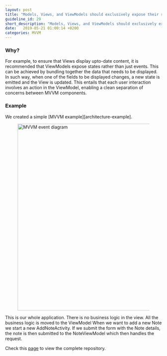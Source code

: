 ```yaml
---
layout: post
title: "Models, Views, and ViewModels should exclusively expose their state instead of state and data separately."
guideline_id: 29
short_description: "Models, Views, and ViewModels should exclusively expose their state"
date:   2019-05-21 01:00:14 +0200
categories: MVVM
---
```


<h3>Why?</h3>
For example, to ensure that Views display upto-date content, it is recommended that ViewModels expose
states rather than just events. This can be achieved by bundling
together the data that needs to be displayed. In such way,
when one of the fields to be displayed changes, a new state is
emitted and the View is updated. This entails that each user
interaction involves an action in the ViewModel, enabling a
clean separation of concerns between MVVM components.


<h3>Example</h3>
We created a simple [MVVM example][architecture-example].

<figure>
  <img src="/assets/MVVM_event.png" alt="MVVM event diagram" width="600">
</figure>

This is our whole application.
	There is no business logic in the view.
	All the business logic is moved to the ViewModel
When we want to add a new Note we start a new AddNoteActivity.
If we submit the form with the Note details, the note is then submitted to the NoteViewModel which then handles the request.

<script src="https://gist.github.com/Geertdepont/b0ce80924a9962d0f68f48ea517521c8.js"></script>


Check this [page][architecture-example] to view the complete repository.

[architecture-example]: https://github.com/Geertdepont/bachelor_thesis/tree/master/ArchitectureExample
